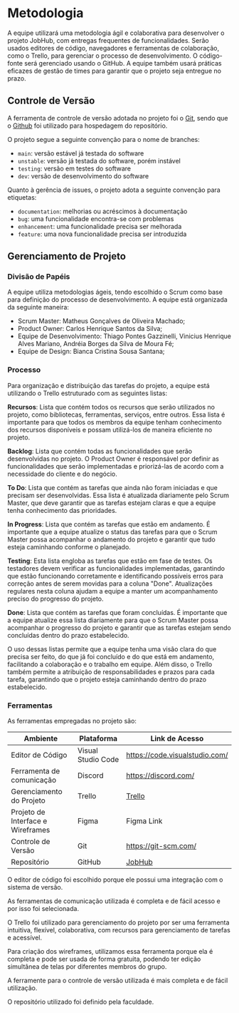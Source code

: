 
# Metodologia

A equipe utilizará uma metodologia ágil e colaborativa para desenvolver o projeto JobHub, com entregas frequentes de funcionalidades. Serão usados editores de código, navegadores e ferramentas de colaboração, como o Trello, para gerenciar o processo de desenvolvimento. O código-fonte será gerenciado usando o GitHub. A equipe também usará práticas eficazes de gestão de times para garantir que o projeto seja entregue no prazo.

## Controle de Versão

A ferramenta de controle de versão adotada no projeto foi o
[Git](https://git-scm.com/), sendo que o [Github](https://github.com)
foi utilizado para hospedagem do repositório.

O projeto segue a seguinte convenção para o nome de branches:

- `main`: versão estável já testada do software
- `unstable`: versão já testada do software, porém instável
- `testing`: versão em testes do software
- `dev`: versão de desenvolvimento do software

Quanto à gerência de issues, o projeto adota a seguinte convenção para
etiquetas:

- `documentation`: melhorias ou acréscimos à documentação
- `bug`: uma funcionalidade encontra-se com problemas
- `enhancement`: uma funcionalidade precisa ser melhorada
- `feature`: uma nova funcionalidade precisa ser introduzida

## Gerenciamento de Projeto

### Divisão de Papéis

A equipe utiliza metodologias ágeis, tendo escolhido o Scrum como base para definição do processo de desenvolvimento. A equipe está organizada da seguinte maneira:

- Scrum Master: Matheus Gonçalves de Oliveira Machado;
- Product Owner: Carlos Henrique Santos da Silva;
- Equipe de Desenvolvimento: Thiago Pontes Gazzinelli, Vinicius Henrique Alves Mariano, Andréia Borges da Silva de Moura Fé;
- Equipe de Design: Bianca Cristina Sousa Santana;

### Processo

Para organização e distribuição das tarefas do projeto, a equipe está utilizando o Trello estruturado com as seguintes listas:

**Recursos**: Lista que contém todos os recursos que serão utilizados no projeto, como bibliotecas, ferramentas, serviços, entre outros. Essa lista é importante para que todos os membros da equipe tenham conhecimento dos recursos disponíveis e possam utilizá-los de maneira eficiente no projeto.

**Backlog**: Lista que contém todas as funcionalidades que serão desenvolvidas no projeto. O Product Owner é responsável por definir as funcionalidades que serão implementadas e priorizá-las de acordo com a necessidade do cliente e do negócio.

**To Do**: Lista que contém as tarefas que ainda não foram iniciadas e que precisam ser desenvolvidas. Essa lista é atualizada diariamente pelo Scrum Master, que deve garantir que as tarefas estejam claras e que a equipe tenha conhecimento das prioridades.

**In Progress**: Lista que contém as tarefas que estão em andamento. É importante que a equipe atualize o status das tarefas para que o Scrum Master possa acompanhar o andamento do projeto e garantir que tudo esteja caminhando conforme o planejado.

**Testing**: Esta lista engloba as tarefas que estão em fase de testes. Os testadores devem verificar as funcionalidades implementadas, garantindo que estão funcionando corretamente e identificando possíveis erros para correção antes de serem movidas para a coluna "Done". Atualizações regulares nesta coluna ajudam a equipe a manter um acompanhamento preciso do progresso do projeto.

**Done**: Lista que contém as tarefas que foram concluídas. É importante que a equipe atualize essa lista diariamente para que o Scrum Master possa acompanhar o progresso do projeto e garantir que as tarefas estejam sendo concluídas dentro do prazo estabelecido.

O uso dessas listas permite que a equipe tenha uma visão clara do que precisa ser feito, do que já foi concluído e do que está em andamento, facilitando a colaboração e o trabalho em equipe. Além disso, o Trello também permite a atribuição de responsabilidades e prazos para cada tarefa, garantindo que o projeto esteja caminhando dentro do prazo estabelecido.

### Ferramentas

As ferramentas empregadas no projeto são:

| Ambiente | Plataforma | Link de Acesso |
| --- | --- | --- |
| Editor de Código | Visual Studio Code | https://code.visualstudio.com/ |
| Ferramenta de comunicação | Discord | https://discord.com/ |
| Gerenciamento do Projeto | Trello | [Trello](https://trello.com/b/lEOrYQO2/jobhub) |
| Projeto de Interface e Wireframes | Figma | Figma Link|
| Controle de Versão | Git | https://git-scm.com/ |
| Repositório | GitHub | [JobHub](https://github.com/ICEI-PUC-Minas-PMV-ADS/pmv-ads-2023-2-e2-proj-int-t9-jobhub) |

O editor de código foi escolhido porque ele possui uma integração com o sistema de versão. 

As ferramentas de comunicação utilizada é completa e de fácil acesso e por isso foi selecionada. 

O Trello foi utilizado para gerenciamento do projeto por ser uma ferramenta intuitiva, flexível, colaborativa, com recursos para gerenciamento de tarefas e acessível.

Para criação dos wireframes, utilizamos essa ferramenta porque ela é completa e pode ser usada de forma gratuita, podendo ter edição simultânea de telas por diferentes membros do grupo.

A ferramente para o controle de versão utilizada é mais completa e de fácil utilização.

O repositório utilizado foi definido pela faculdade.
